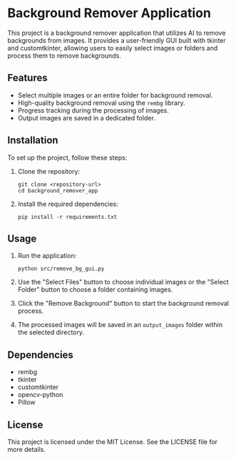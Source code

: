 # Background Remover Application

This project is a background remover application that utilizes AI to remove backgrounds from images. It provides a user-friendly GUI built with tkinter and customtkinter, allowing users to easily select images or folders and process them to remove backgrounds.

## Features

- Select multiple images or an entire folder for background removal.
- High-quality background removal using the `rembg` library.
- Progress tracking during the processing of images.
- Output images are saved in a dedicated folder.

## Installation

To set up the project, follow these steps:

1. Clone the repository:
   ```
   git clone <repository-url>
   cd background_remover_app
   ```

2. Install the required dependencies:
   ```
   pip install -r requirements.txt
   ```

## Usage

1. Run the application:
   ```
   python src/remove_bg_gui.py
   ```

2. Use the "Select Files" button to choose individual images or the "Select Folder" button to choose a folder containing images.

3. Click the "Remove Background" button to start the background removal process.

4. The processed images will be saved in an `output_images` folder within the selected directory.

## Dependencies

- rembg
- tkinter
- customtkinter
- opencv-python
- Pillow

## License

This project is licensed under the MIT License. See the LICENSE file for more details.